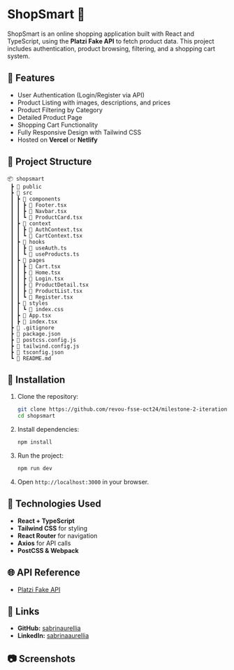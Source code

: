 # ShopSmart 🛒

ShopSmart is an online shopping application built with React and TypeScript, using the **Platzi Fake API** to fetch product data. This project includes authentication, product browsing, filtering, and a shopping cart system.

## 🚀 Features
- User Authentication (Login/Register via API)
- Product Listing with images, descriptions, and prices
- Product Filtering by Category
- Detailed Product Page
- Shopping Cart Functionality
- Fully Responsive Design with Tailwind CSS
- Hosted on **Vercel** or **Netlify**

## 📁 Project Structure
```
📦 shopsmart
 ┣ 📂 public
 ┣ 📂 src
 ┃ ┣ 📂 components
 ┃ ┃ ┣ 📜 Footer.tsx
 ┃ ┃ ┣ 📜 Navbar.tsx
 ┃ ┃ ┗ 📜 ProductCard.tsx
 ┃ ┣ 📂 context
 ┃ ┃ ┣ 📜 AuthContext.tsx
 ┃ ┃ ┗ 📜 CartContext.tsx
 ┃ ┣ 📂 hooks
 ┃ ┃ ┣ 📜 useAuth.ts
 ┃ ┃ ┗ 📜 useProducts.ts
 ┃ ┣ 📂 pages
 ┃ ┃ ┣ 📜 Cart.tsx
 ┃ ┃ ┣ 📜 Home.tsx
 ┃ ┃ ┣ 📜 Login.tsx
 ┃ ┃ ┣ 📜 ProductDetail.tsx
 ┃ ┃ ┣ 📜 ProductList.tsx
 ┃ ┃ ┗ 📜 Register.tsx
 ┃ ┣ 📂 styles
 ┃ ┃ ┗ 📜 index.css
 ┃ ┣ 📜 App.tsx
 ┃ ┣ 📜 index.tsx
 ┣ 📜 .gitignore
 ┣ 📜 package.json
 ┣ 📜 postcss.config.js
 ┣ 📜 tailwind.config.js
 ┣ 📜 tsconfig.json
 ┗ 📜 README.md
```

## 🔧 Installation
1. Clone the repository:
   ```sh
   git clone https://github.com/revou-fsse-oct24/milestone-2-iteration-sabrinaurellia.git
   cd shopsmart
   ```
2. Install dependencies:
   ```sh
   npm install
   ```
3. Run the project:
   ```sh
   npm run dev
   ```
4. Open `http://localhost:3000` in your browser.

## 🎨 Technologies Used
- **React + TypeScript**
- **Tailwind CSS** for styling
- **React Router** for navigation
- **Axios** for API calls
- **PostCSS & Webpack**

## 🌐 API Reference
- [Platzi Fake API](https://api.escuelajs.co/api/v1/products)

## 🔗 Links
- **GitHub:** [sabrinaurellia](https://github.com/sabrinaurellia)
- **LinkedIn:** [sabrinaaurellia](https://www.linkedin.com/in/sabrinaaurellia/)

## 📷 Screenshots